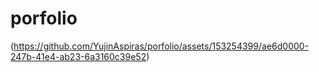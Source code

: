 # porfolio
(https://github.com/YujinAspiras/porfolio/assets/153254399/ae6d0000-247b-41e4-ab23-6a3160c39e52)

